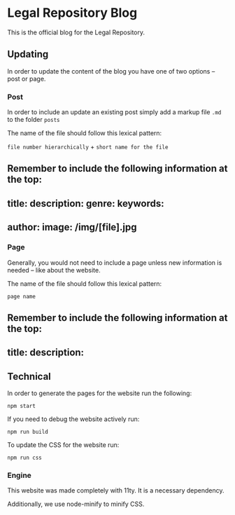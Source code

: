 # Legal Repository Blog

This is the official blog for the Legal Repository.

## Updating

In order to update the content of the blog you have one of two options – post or page.

### Post

In order to include an update an existing post simply add a markup file `.md` to the folder `posts`

The name of the file should follow this lexical pattern:

`file number hierarchically` + `short name for the file`

Remember to include the following information at the top:
---
title: 
description: 
genre: 
keywords:
  - 
author: 
image: /img/[file].jpg
---

### Page

Generally, you would not need to include a page unless new information is needed – like about the website.

The name of the file should follow this lexical pattern:

`page name`

Remember to include the following information at the top:
---
title: 
description: 
---

## Technical

In order to generate the pages for the website run the following:

`npm start`

If you need to debug the website actively run:

`npm run build`

To update the CSS for the website run:

`npm run css`

### Engine

This website was made completely with 11ty. It is a necessary dependency.

Additionally, we use node-minify to minify CSS.